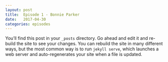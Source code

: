 ```yaml
---
layout: post
title:  Episode 1 - Bonnie Parker
date:   2017-04-30
categories: episodes
---
```


You’ll find this post in your `_posts` directory. Go ahead and edit it and re-build the site to see your changes. You can rebuild the site in many different ways, but the most common way is to run `jekyll serve`, which launches a web server and auto-regenerates your site when a file is updated.
